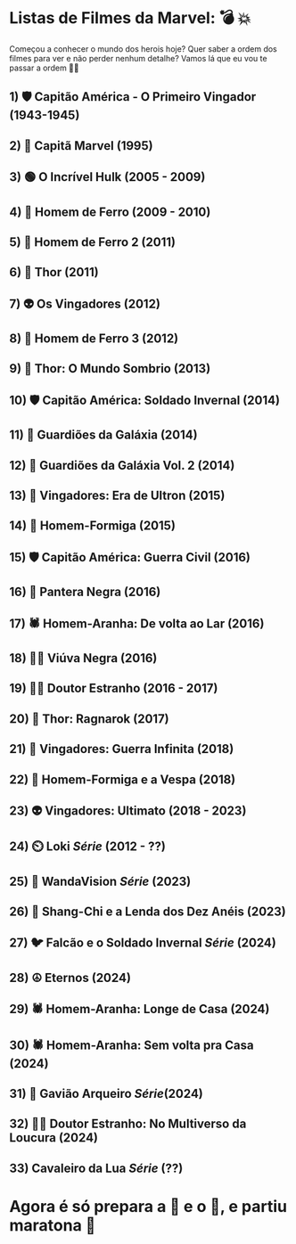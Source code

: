 # Listas de Filmes da Marvel: 💣 💥
Começou a conhecer o mundo dos herois hoje? Quer saber a ordem dos filmes para ver e não perder nenhum detalhe? Vamos lá que eu vou te passar a ordem 🙋‍♂️

## 1) 🛡️ Capitão América - O Primeiro Vingador (1943-1945) 
## 2) 🌠 Capitã Marvel (1995) 
## 3) 🟢 O Incrível Hulk (2005 - 2009)
## 4) 🤖 Homem de Ferro (2009 - 2010)
## 5) 🤖 Homem de Ferro 2 (2011)
## 6) 🔨 Thor (2011)
## 7) 👽 Os Vingadores (2012)
## 8) 🤖 Homem de Ferro 3 (2012)
## 9) 🔨 Thor: O Mundo Sombrio (2013)
## 10) 🛡️ Capitão América: Soldado Invernal (2014)
## 11) 👾 Guardiões da Galáxia (2014)
## 12) 👾 Guardiões da Galáxia Vol. 2 (2014)
## 13) 🤖 Vingadores: Era de Ultron (2015)
## 14) 🐜 Homem-Formiga (2015)
## 15) 🛡️ Capitão América: Guerra Civil (2016)
## 16) 🏴 Pantera Negra (2016)
## 17) 🕷️ Homem-Aranha: De volta ao Lar (2016)
## 18) 🙅‍♀️ Viúva Negra (2016)
## 19) 🧙‍♂️ Doutor Estranho (2016 - 2017)
## 20) 🔨 Thor: Ragnarok (2017)
## 21) 🤞 Vingadores: Guerra Infinita (2018)
## 22) 🐜 Homem-Formiga e a Vespa (2018)
## 23) 👽 Vingadores: Ultimato (2018 - 2023)
## 24) ⏲️ Loki *Série* (2012 - ??)
## 25) 🤰 WandaVision *Série* (2023)
## 26) 💍 Shang-Chi e a Lenda dos Dez Anéis (2023)
## 27) 🐦 Falcão e o Soldado Invernal *Série* (2024)
## 28) ☮️ Eternos (2024)
## 29) 🕷️ Homem-Aranha: Longe de Casa (2024)
## 30) 🕷️ Homem-Aranha: Sem volta pra Casa (2024)
## 31) 🏹 Gavião Arqueiro *Série*(2024)
## 32) 🧙🤰 Doutor Estranho: No Multiverso da Loucura (2024)
## 33) Cavaleiro da Lua *Série* (??)

# Agora é só prepara a 🍿 e o 🥤, e partiu maratona 🎥
